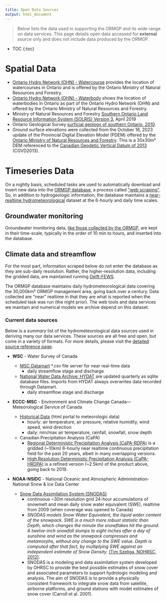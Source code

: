 ```yaml
---
title: Open Data Sources
output: html_document
---
```


> Below lists the data used in supporting the ORMGP and its wide range on data services. This page details open data accessed for **external** source only and does not include data produced by the ORMGP.

* TOC
{:toc}

# Spatial Data

* [Ontario Hydro Network (OHN) - Watercourse](https://geohub.lio.gov.on.ca/datasets/mnrf::ontario-hydro-network-ohn-watercourse/about) provides the location of watercourses in Ontario and is offered by the Ontario Ministry of Natural Resources and Forestry.
* [Ontario Hydro Network (OHN) - Waterbody](https://geohub.lio.gov.on.ca/datasets/mnrf::ontario-hydro-network-ohn-waterbody/about) shows the location of waterbodies in Ontario as part of the Ontario Hydro Network (OHN) and offered by the Ontario Ministry of Natural Resources and Forestry.
* Ministry of Natural Resources and Forestry [Southern Ontario Land Resource Information System (SOLRIS) Version 3](https://geohub.lio.gov.on.ca/documents/lio::southern-ontario-land-resource-information-system-solris-3-0/about), April 2019
* Ontario Geological Survey [surficial geology of southern Ontario, 2010](https://data.ontario.ca/dataset/surficial-geology-of-southern-ontario).
* Ground surface elevations were collected from the October 16, 2023 update of the Provincial Digital Elevation Model (PDEM) offered by the [Ontario Ministry of Natural Resources and Forestry](https://geohub.lio.gov.on.ca/maps/mnrf::provincial-digital-elevation-model-pdem/about). This is a 30x30m² DEM referenced to the [Canadian Geodetic Vertical Datum of 2013](https://cdnsciencepub.com/doi/10.5623/cig2016-101) (CGVD2013).  


# Timeseries Data

On a nightly basis, scheduled tasks are used to automatically download and insert new data into the [ORMGP database](https://owrc.github.io/database-manual/Contents/TOC.html), a process called ["web scraping"](/interpolants/sources/webscraping.html). So, in addition to hydrogeologic information, the database maintains a [near-realtime hydrometeorological](/interpolants/sources/climate-data-service.html) dataset at the 6-hourly and daily time scales. 


## Groundwater monitoring

Groundwater monitoring data, [like those collected by the ORMGP](/monitoring/), are kept in their time-scale, typically in the order of 10 min to hours, and inserted into the database.


## Climate data and streamflow
For the most part, information scraped below do not enter the database as they are sub-daily resolution. Rather, the higher-resolution data, including the gridded data, are maintained running [Delft-FEWS](/interpolants/fews/).

The ORMGP database maintains daily hydrometeorological data covering the 30,000km² ORMGP management area, going back over a century. Data collected are "near" realtime in that they are what is reported when the scheduled task was run (the night prior). The web tools and data services we maintain and numerical models we archive depend on this dataset.



### Current data sources

Below is a *summary* list of the hydrometeorological data sources used in deriving many our data services. These sources are all free and open, but come in a variety of formats. For more details, please visit the [detailed source reference page](/interpolants/sources/reference.html).


* **WSC** - Water Survey of Canada 
  - [MSC Datamart](https://eccc-msc.github.io/open-data/msc-datamart/readme_en/) *.csv file server for near real-time data
    - daily streamflow stage and discharge
  - [National Water Data Archive: HYDAT](https://www.canada.ca/en/environment-climate-change/services/water-overview/quantity/monitoring/survey/data-products-services/national-archive-hydat.html) are updated quarterly as sqlite database files. Imports from HYDAT always overwrites data recorded through Datamart.
    - daily streamflow stage and discharge

* **ECCC-MSC** - Environment and Climate Change Canada—Meteorological Service of Canada
    - [Historical Data](https://climate.weather.gc.ca/historical_data/search_historic_data_e.html) (html portal to meteorologic data)
        - hourly: air temperature, air pressure, relative humidity, wind speed, wind direction
        - daily: min/max air temperature, rainfall, snowfall, snow depth
    - Canadian Precipitation Analysis (CaPA)
        - [Regional Deterministic Precipitation Analysis (CaPA-RDPA)](https://eccc-msc.github.io/open-data/msc-data/nwp_rdpa/readme_rdpa_en/) is a gridded (~10km) 6-hourly near realtime continuous precipitation field for the past 20 years, albeit in many overlapping versions.
        - [High Resolution Deterministic Precipitation Analysis (CaPA-HRDPA)](https://eccc-msc.github.io/open-data/msc-data/nwp_hrdpa/readme_hrdpa_en/) is a refined version (~2.5km) of the product above, going back to 2019.

* **NOAA-NSIDC** - National Oceanic and Atmospheric Administration-National Snow & Ice Data Center
    * [Snow Data Assimilation System (SNODAS)](https://nsidc.org/data/g02158)
        - continuous ~30m resolution grid 24-hour accumulations of snowmelt and mean daily snow water equivalent (SWE), realtime from 2009 (when coverage was opened to Canada)
        - *SNODAS models Snow Water Equivalent, the liquid water content of the snowpack. SWE is a much more robust statistic than Depth, which changes the minute the snowflakes hit the ground. A twelve-inch snowfall slumps to eight inches after a day of sunshine and wind as the snowpack compresses and metamorphs, without any change to the SWE value. Depth is computed after that fact, by multiplying SWE against an independent estimate of Snow Density.* [(Tim Szeliga, NOHRSC, 2012)](https://gis.stackexchange.com/questions/34871/extracting-data-from-snodas-file-using-qgis).  
        - SNODAS is a modeling and data assimilation system developed by OHRSC to provide the best possible estimates of snow cover and associated parameters to support hydrologic modeling and analysis. The aim of SNODAS is to provide a physically consistent framework to integrate snow data from satellite, airborne platforms, and ground stations with model estimates of snow cover (Carroll et al. 2001).
